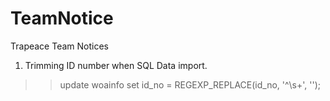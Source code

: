 # TeamNotice
Trapeace Team Notices


1. Trimming ID number when SQL Data import.

>> update woainfo set id_no = REGEXP_REPLACE(id_no, '^\s+', '');
